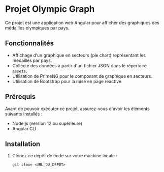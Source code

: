 # Projet Olympic Graph

Ce projet est une application web Angular pour afficher des graphiques des médailles olympiques par pays.

## Fonctionnalités

- Affichage d'un graphique en secteurs (pie chart) représentant les médailles par pays.
- Collecte des données à partir d'un fichier JSON dans le répertoire `assets`.
- Utilisation de PrimeNG pour le composant de graphique en secteurs.
- Utilisation de Bootstrap pour la mise en page réactive.

## Prérequis

Avant de pouvoir exécuter ce projet, assurez-vous d'avoir les éléments suivants installés :

- Node.js (version 12 ou supérieure)
- Angular CLI

## Installation

1. Clonez ce dépôt de code sur votre machine locale :
   ```shell
   git clone <URL_DU_DÉPÔT>
   ```
